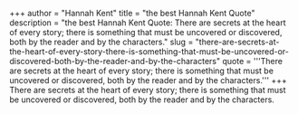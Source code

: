 +++
author = "Hannah Kent"
title = "the best Hannah Kent Quote"
description = "the best Hannah Kent Quote: There are secrets at the heart of every story; there is something that must be uncovered or discovered, both by the reader and by the characters."
slug = "there-are-secrets-at-the-heart-of-every-story-there-is-something-that-must-be-uncovered-or-discovered-both-by-the-reader-and-by-the-characters"
quote = '''There are secrets at the heart of every story; there is something that must be uncovered or discovered, both by the reader and by the characters.'''
+++
There are secrets at the heart of every story; there is something that must be uncovered or discovered, both by the reader and by the characters.

